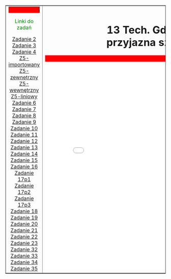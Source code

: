 <html lang="pl">
<head>
    <meta charset="UTF-8">
    <title>Szkielet Zaliczeniowy</title>
    <link rel="stylesheet" href="nazwa.css">
</head>
<body>
    <table width="95%" border="1" align="center">
        <tr>
            <td width="18%" align="center">
                <marquee bgcolor="red">Wawrzyniak-Pekar</marquee>
                <p> <font color="green">Linki do zadań</font> </p>
                <a href="z2_wawr.html" target="content_frame">Zadanie 2</a><br>
                <a href="z3_wawr.html" target="content_frame">Zadanie 3</a><br>
                <a href="z4_wawr.html" target="content_frame">Zadanie 4</a><br>
                <a href="wawr_z5_4 imoprtowy.html" target="content_frame">Z5-importowany</a><br>
                <a href="wawr_z5_2 zewnętrzny.html" target="content_frame">Z5-zewnętrzny</a><br>
                <a href="wawr_z5_3 wewnętrzny.html" target="content_frame">Z5-wewnętrzny</a><br>
                <a href="wawr_z5_4 liniowy2.html" target="content_frame">Z5-liniowy</a><br>
                <a href="z6_wawr.html" target="content_frame">Zadanie 6</a><br>
		<a href="z7_wawr.html" target="content_frame">Zadanie 7</a><br>
	        <a href="z8_wawr.html" target="content_frame">Zadanie 8</a><br>
		<a href="z9_wawr.html" target="content_frame">Zadanie 9</a><br>
		<a href="z10_wawr.html" target="content_frame">Zadanie 10</a><br>
		<a href="z11_wawr.html" target="content_frame">Zadanie 11</a><br>
		<a href="z12_wawr.html" target="content_frame">Zadanie 12</a><br>
                <a href="z13_wawr.html" target="content_frame">Zadanie 13</a><br>
                <a href="z14_wawr.html" target="content_frame">Zadanie 14</a><br>
                <a href="z15_wawr.html" target="content_frame">Zadanie 15</a><br>
                <a href="z16_wawr.html" target="content_frame">Zadanie 16</a><br>
                <a href="zadanie17_p1_wawr.html" target="content_frame">Zadanie 17p1</a><br>
                <a href="zadanie17_p2_wawr.html" target="content_frame">Zadanie 17p2</a><br>
                <a href="zadanie17_p3_wawr.html" target="content_frame">Zadanie 17p3</a><br>
                <a href="z18_wawr.html" target="content_frame">Zadanie 18</a><br>
                <a href="z19_wawr.html" target="content_frame">Zadanie 19</a><br>
                <a href="z20_wawr.html" target="content_frame">Zadanie 20</a><br>
                <a href="z21_wawr.html" target="content_frame">Zadanie 21</a><br>
		<a href="z22_wawr.html" target="content_frame">Zadanie 22</a><br>
		<a href="zadanie20_wawr_.html" target="content_frame">Zadanie 23</a><br>
		<a href="Wawr_Z32.html" target="content_frame">Zadanie 32</a><br>
		<a href="Wawr_Z33.html" target="content_frame">Zadanie 33</a><br>
		<a href="Wawr_Z34.html" target="content_frame">Zadanie 34</a><br>
		<a href="Wawr_Z35.html" target="content_frame">Zadanie 35</a><br>
            </td>
            <td align="center">
                <h1>13 Tech. Gdańsk<br>przyjazna szkoła</h1>
		<marquee bgcolor="red">Pozdrowienia</marquee>
                <iframe width="650" height="650" name="content_frame" src="start.html" frameborder="0"></iframe>
            </td>
            <td width="18%" align="center">
			<p> <font color="green">Linki do kodów zadań</font> </p>
                <a href="importowany5.html" target="content_frame">Z5_kod-importowany</a><br>
                <a href="szkielety 5.html" target="content_frame">Z5_kod-zewnętrzny</a><br>
                <a href="5wewnętrzny.html" target="content_frame">Z5_kod-wewnętrzny</a><br>
                <a href="wawr_z5_4 liniowy.html" target="content_frame">Z5_kod-liniowy</a><br>
                <a href="Z6_kod.html" target="content_frame">Z6_kod</a><br>
                <a href="Z13_kod.html" target="content_frame">Z13_kod</a><br>
                <a href="szkielety15.html" target="content_frame">Z15_kod</a><br>
                <a href="Z17p1_kod.html" target="content_frame">Z17p1_kod</a><br>
                <a href="Z17p2_kod.html" target="content_frame">Z17p2_kod</a><br>
                <a href="Z18_kod.html" target="content_frame">Z18_kod</a><br>
                <a href="Z19_kod.html" target="content_frame">Z19_kod</a><br>
                <a href="Z20_kod.html" target="content_frame">Z20_kod</a><br>
		<a href="Z22_kod.html" target="content_frame">Z22_kod</a><br>
		<a href="Z23_kod.html" target="content_frame">Z23_kod</a><br>
		<a href="Wawr_Z33_kod.html" target="content_frame">Z33_kod</a><br>
		<a href="Wawr_Z34_kod.html" target="content_frame">Z34_kod</a><br>
            </td>
        </tr>
    </table>
</body>
</html>
